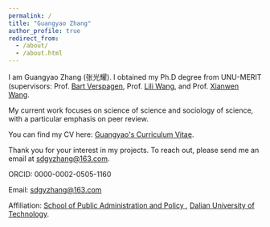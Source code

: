 ```yaml
---
permalink: /
title: "Guangyao Zhang"
author_profile: true
redirect_from: 
  - /about/
  - /about.html
---
```


I am Guangyao Zhang (张光耀). I obtained my Ph.D degree from UNU-MERIT (supervisors: Prof. [Bart Verspagen](https://unu.edu/merit/about/expert/prof-dr-bart-verspagen), Prof. [Lili Wang](https://unu.edu/merit/about/expert/dr-lili-wang), and Prof. [Xianwen Wang](https://faculty.dlut.edu.cn/xwang/zh_CN/index.htm).

My current work focuses on science of science and sociology of science, with a particular emphasis on peer review.

You can find my CV here: [Guangyao's Curriculum Vitae](https://github.com/sdgyzhang/sdgyzhang.github.io/blob/master/files/Resume_Guangyao_Zhang.pdf).

Thank you for your interest in my projects. To reach out, please send me an email at sdgyzhang@163.com.

ORCID: 0000-0002-0505-1160

Email: sdgyzhang@163.com

Affiliation: [School of Public Administration and Policy ](https://spap.dlut.edu.cn/), [Dalian University of Technology](https://www.dlut.edu.cn).
